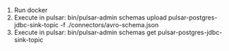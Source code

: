1. Run docker
2. Execute in pulsar: bin/pulsar-admin schemas upload pulsar-postgres-jdbc-sink-topic -f ./connectors/avro-schema.json
3. Execute in pulsar: bin/pulsar-admin schemas get pulsar-postgres-jdbc-sink-topic